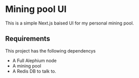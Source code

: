 # Mining pool UI 
This is a simple Next.js baised UI for my personal mining pool. 

## Requirements 
This project has the following dependencys 
- A Full Alephium node 
- A mining pool 
- A Redis DB to talk to. 
